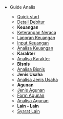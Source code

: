 - Guide Analis

  - [Quick start](guide.md "Quick start")
  - [Detail Debitur](debitur_detail.md "Detail Debitur")
  - **Keuangan**
  - [Keterangan Neraca](neraca.md "Keterangan Neraca")
  - [Laporan Keuangan](rugi_laba.md "Laporan Keuangan")
  - [Input Keuangan](keuangan.md "Keuangan")
  - [Analisa Keuangan](analisa_keuangan.md "Analisa Keuangan")
  - **Karakter**
  - [Analisa Karakter](analisa_karakter.md "Analisa Karakter")
  - **Bisnis**
  - [Analisa Bisnis](analisa_bisnis.md "Analisa Bisnis")
  - **Jenis Usaha**
  - [Analisa Jenis Usaha](jenis_usaha.md "Analisa Jenis Usaha")
  - **Agunan**
  - [Jenis Agunan](jenis_agunan.md "Analisa Agunan")
  - [Form Agunan](form_agunan.md "Form Agunan")
  - [Analisa Agunan](analisa_agunan.md "Analisa Agunan")
  - **Lain - Lain**
  - [Syarat Lain](syarat_lain.md "Syarat Lain")
